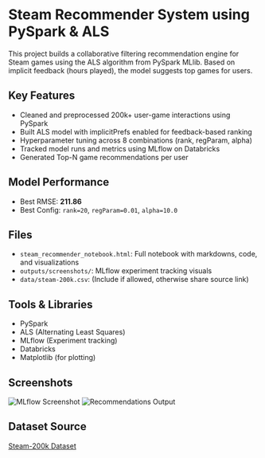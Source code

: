 # Steam Recommender System using PySpark & ALS

This project builds a collaborative filtering recommendation engine for Steam games using the ALS algorithm from PySpark MLlib. Based on implicit feedback (hours played), the model suggests top games for users.

## Key Features

- Cleaned and preprocessed 200k+ user-game interactions using PySpark
- Built ALS model with implicitPrefs enabled for feedback-based ranking
- Hyperparameter tuning across 8 combinations (rank, regParam, alpha)
- Tracked model runs and metrics using MLflow on Databricks
- Generated Top-N game recommendations per user

## Model Performance

- Best RMSE: **211.86**
- Best Config: `rank=20`, `regParam=0.01`, `alpha=10.0`

## Files

- `steam_recommender_notebook.html`: Full notebook with markdowns, code, and visualizations
- `outputs/screenshots/`: MLflow experiment tracking visuals
- `data/steam-200k.csv`: (Include if allowed, otherwise share source link)

## Tools & Libraries

- PySpark
- ALS (Alternating Least Squares)
- MLflow (Experiment tracking)
- Databricks
- Matplotlib (for plotting)

## Screenshots

![MLflow Screenshot](outputs/screenshots/mlflow_runs.png)
![Recommendations Output](outputs/screenshots/top_10_recs.png)

## Dataset Source

[Steam-200k Dataset](https://www.kaggle.com/datasets/tamber/steam-video-games)
